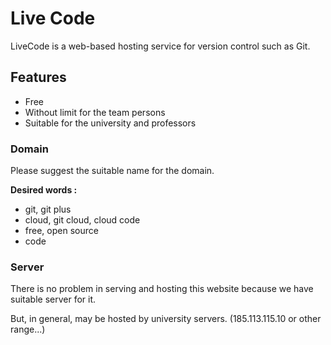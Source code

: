 # Live Code

LiveCode is a web-based hosting service for version control such as Git.

## Features

- Free
- Without limit for the team persons
- Suitable for the university and professors

### Domain

Please suggest the suitable name for the domain.

**Desired words :**

- git, git plus
- cloud, git cloud, cloud code
- free, open source
- code


### Server

There is no problem in serving and hosting this website because we have suitable server for it.

But, in general, may be hosted by university servers. (185.113.115.10 or other range...)

